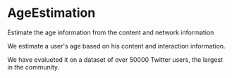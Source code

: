# AgeEstimation
Estimate the age information from the content and network information

We estimate a user's age based on his content and interaction information. 

We have evalueted it on a dataset of over 50000 Twitter users, the largest in the community.
